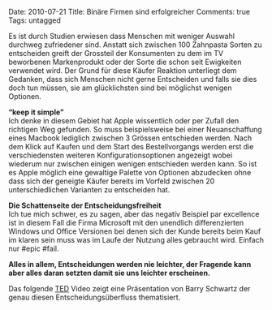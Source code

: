 Date: 2010-07-21
Title: Binäre Firmen sind erfolgreicher
Comments: true
Tags: untagged

<p>Es ist durch Studien erwiesen dass Menschen mit weniger Auswahl durchweg zufriedener sind. Anstatt sich zwischen 100
    Zahnpasta Sorten zu entscheiden greift der Grossteil der Konsumenten zu dem im TV beworbenen Markenprodukt oder der
    Sorte die schon seit Ewigkeiten verwendet wird. Der Grund für diese Käufer Reaktion unterliegt dem Gedanken, dass
    sich Menschen nicht gerne Entscheiden und falls sie dies doch tun müssen, sie am glücklichsten sind bei möglichst
    wenigen Optionen.</p>
<p><strong>“keep it simple”</strong> <br />Ich denke in diesem Gebiet hat Apple wissentlich oder per Zufall den
    richtigen Weg gefunden. So muss beispielsweise bei einer Neuanschaffung eines Macbook lediglich zwischen 3 Grössen
    entschieden werden. Nach dem Klick auf Kaufen und dem Start des Bestellvorgangs werden erst die verschiedensten
    weiteren Konfigurationsoptionen angezeigt wobei wiederum nur zwischen einigen wenigen entschieden werden kann. So
    ist es Apple möglich eine gewaltige Palette von Optionen abzudecken ohne dass sich der geneigte Käufer bereits im
    Vorfeld zwischen 20 unterschiedlichen Varianten zu entscheiden hat.</p>
<p><strong>Die Schattenseite der Entscheidungsfreiheit</strong> <br />Ich tue mich schwer, es zu sagen, aber das negativ
    Beispiel par excellence ist in diesem Fall die Firma Microsoft mit den unendlich differenzierten Windows und Office
    Versionen bei denen sich der Kunde bereits beim Kauf im klaren sein muss was im Laufe der Nutzung alles gebraucht
    wird. Einfach nur #epic #fail.</p>
<p><strong>Alles in allem, Entscheidungen werden nie leichter, der Fragende kann aber alles daran setzten damit sie uns
        leichter erscheinen.</strong></p>
<p>Das folgende <a href="https://www.ted.com/">TED</a> Video zeigt eine Präsentation von Barry Schwartz der genau diesen
    Entscheidungsüberfluss thematisiert.</p> <object width="654" height="515">
    <param name="movie" value="https://www.youtube.com/v/VO6XEQIsCoM&amp;hl=en_US&amp;fs=1">
    </param>
    <param name="allowFullScreen" value="true">
    </param>
    <param name="allowscriptaccess" value="always">
    </param><embed src="https://www.youtube.com/v/VO6XEQIsCoM&amp;hl=en_US&amp;fs=1" type="application/x-shockwave-flash"
        allowscriptaccess="always" allowfullscreen="true" width="654" height="516"></embed>
</object>
